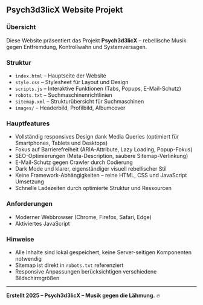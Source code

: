 ## Psych3d3licX Website Projekt

### Übersicht
Diese Website präsentiert das Projekt **Psych3d3licX** – rebellische Musik gegen Entfremdung, Kontrollwahn und Systemversagen.

### Struktur
- `index.html` – Hauptseite der Website
- `style.css` – Stylesheet für Layout und Design
- `scripts.js` – Interaktive Funktionen (Tabs, Popups, E-Mail-Schutz)
- `robots.txt` – Suchmaschinenrichtlinien
- `sitemap.xml` – Strukturübersicht für Suchmaschinen
- `images/` – Headerbild, Profilbild, Albumcover

### Hauptfeatures
- Vollständig responsives Design dank Media Queries (optimiert für Smartphones, Tablets und Desktops)
- Fokus auf Barrierefreiheit (ARIA-Attribute, Lazy Loading, Popup-Fokus)
- SEO-Optimierungen (Meta-Description, saubere Sitemap-Verlinkung)
- E-Mail-Schutz gegen Crawler durch Codierung
- Dark Mode und klarer, eigenständiger visuell rebellischer Stil
- Keine Framework-Abhängigkeiten – reine HTML, CSS und JavaScript Umsetzung
- Schnelle Ladezeiten durch optimierte Struktur und Ressourcen

### Anforderungen
- Moderner Webbrowser (Chrome, Firefox, Safari, Edge)
- Aktiviertes JavaScript

### Hinweise
- Alle Inhalte sind lokal gespeichert, keine Server-seitigen Komponenten notwendig
- Sitemap ist direkt in `robots.txt` referenziert
- Responsive Anpassungen berücksichtigen verschiedene Bildschirmgrößen

---

**Erstellt 2025 – Psych3d3licX – Musik gegen die Lähmung.** 🔥
